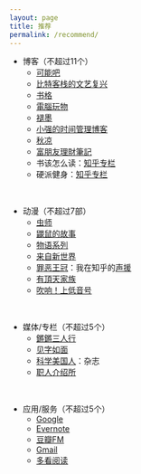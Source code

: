 ```yaml
---
layout: page
title: 推荐
permalink: /recommend/
---
```



+ 博客（不超过11个）
    - [可能吧](https://kenengba.com/)
    - [比特客栈的文艺复兴](https://bitinn.net/)
    - [书格](https://shuge.org/)
    - [電腦玩物](http://www.playpcesor.com/)
    - [褪墨](http://www.mifengtd.cn/)
    - [小强的时间管理博客](http://www.gtdlife.com/)
    - [秋凉](http://qiuliang.com/)
    - [富朋友理財筆記](http://blog.17rich.com/)
    - 书该怎么读：[知乎专栏](https://zhuanlan.zhihu.com/gaoxiaodushu)
    - 硬派健身：[知乎专栏](https://zhuanlan.zhihu.com/oh-hard)

<br/>

+ 动漫（不超过7部）
  - [虫师](https://movie.douban.com/subject/1800597/)
  - [鼹鼠的故事](https://movie.douban.com/subject/2994961/)
  - [物语系列](https://movie.douban.com/subject/20495792/)
  - [来自新世界](https://movie.douban.com/subject/10527275/)
  - [罪恶王冠](https://movie.douban.com/subject/6518736/)：我在知乎的[声援](https://www.zhihu.com/question/24708205/answer/48700702)
  - [有頂天家族](https://movie.douban.com/subject/22790508/)
  - [吹响！上低音号](https://movie.douban.com/subject/26169716/)

<br/>

+ 媒体/专栏（不超过5个）
  - [鏘鏘三人行](http://phtv.ifeng.com/program/qqsrx/)
  - [见字如面](https://movie.douban.com/subject/26936282/)
  - [科学美国人](http://www.huanqiukexue.com/)：杂志
  - [职人介绍所](https://zhuanlan.zhihu.com/hallofpro)

<br/>

+ 应用/服务（不超过5个）
  - [Google](https://www.google.com/)
  - [Evernote](https://evernote.com/)
  - [豆瓣FM](https://douban.fm/)
  - [Gmail](https://www.google.com/gmail/)
  - [多看阅读](http://www.duokan.com/)
